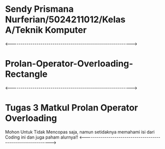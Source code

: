 # Sendy Prismana Nurferian/5024211012/Kelas A/Teknik Komputer
<------------------------------------------------------------->
# Prolan-Operator-Overloading-Rectangle
<------------------------------------------------------------->
# Tugas 3 Matkul Prolan Operator Overloading

Mohon Untuk Tidak Mencopas saja, namun setidaknya memahami isi dari Coding ini dan juga paham alurnya!! 
<------------------------------------------------------------->